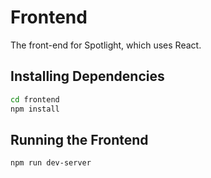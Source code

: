 # Frontend
The front-end for Spotlight, which uses React.

## Installing Dependencies
```bash
cd frontend
npm install
```

## Running the Frontend
```bash
npm run dev-server
```
